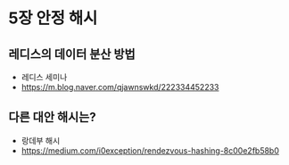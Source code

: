 # 5장 안정 해시

## 레디스의 데이터 분산 방법
- 레디스 세미나
- https://m.blog.naver.com/qjawnswkd/222334452233

## 다른 대안 해시는?
- 랑데부 해시
- https://medium.com/i0exception/rendezvous-hashing-8c00e2fb58b0

